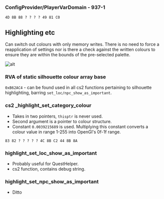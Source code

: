 ### ConfigProvider/PlayerVarDomain - 937-1

`4D 8B 88 ? ? ? ? 49 81 C0`


## Highlighting etc
Can switch out colours with only memory writes. There is no need to force a reapplication of settings nor is there a check against the written colours to ensure they are within the bounds of the pre-selected palette.

![alt](https://i.imgur.com/w3akBzZ.gif)


### RVA of static silhouette colour array base
`0xB62AC4` - can be found used in all cs2 functions pertaining to silhouette highlighting, barring `set_loc/npc_show_as_important`.

### cs2 _highlight_set_category_colour 

- Takes in two pointers, `thisptr` is never used.
- Second argument is a pointer to colour structure.
- Constant `0.0039215689` is used. Multiplying this constant converts a colour value in range 1-255 into OpenGl's 0f-1f range.

`83 82 ? ? ? ? ? 4C 8B C2 44 8B 8A`

### highlight_set_loc_show_as_important
- Probably useful for QuestHelper.
- cs2 function, contains debug string.

### highlight_set_npc_show_as_important
- Ditto